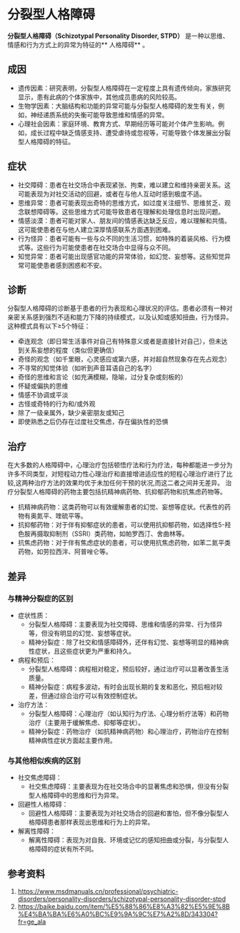 # 分裂型人格障碍

**分裂型人格障碍（Schizotypal Personality Disorder, STPD）** 是一种以思维、情感和行为方式上的异常为特征的** 人格障碍** 。

## 成因

* 遗传因素：研究表明，分裂型人格障碍在一定程度上具有遗传倾向，家族研究显示，患有此病的个体家族中，其他成员患病的风险较高。
* 生物学因素：大脑结构和功能的异常可能与分裂型人格障碍的发生有关，例如，神经递质系统的失衡可能导致思维和情感的异常。
* 心理社会因素：家庭环境、教育方式、早期经历等可能对个体产生影响。例如，成长过程中缺乏情感支持、遭受虐待或忽视等，可能导致个体发展出分裂型人格障碍的特征。

## 症状

* 社交障碍：患者在社交场合中表现紧张、拘束，难以建立和维持亲密关系。这可能表现为对社交活动的回避，或者在与他人互动时感到极度不适。
* 思维异常：患者可能表现出奇特的思维方式，如过度关注细节、思维贫乏、观念联想障碍等。这些思维方式可能导致患者在理解和处理信息时出现问题。
* 情感淡漠：患者可能对家人、朋友间的情感表达缺乏反应，难以理解和共情。这可能使患者在与他人建立深厚情感联系方面遇到困难。
* 行为怪异：患者可能有一些与众不同的生活习惯，如特殊的着装风格、行为模式等。这些行为可能使患者在社交场合中显得与众不同。
* 知觉异常：患者可能出现感官功能的异常体验，如幻觉、妄想等。这些知觉异常可能使患者感到困惑和不安。

## 诊断

分裂型人格障碍的诊断基于患者的行为表现和心理状况的评估。患者必须有一种对亲密关系感到强烈不适和能力下降的持续模式，以及认知或感知扭曲，行为怪异。这种模式具有以下≥5个特征：
* 牵连观念（即日常生活事件对自己有特殊意义或者是直接针对自己），但未达到关系妄想的程度（类似但更确信）
* 奇怪的观念（如千里眼，心灵感应或第六感，并对超自然现象存在先占观念）
* 不寻常的知觉体验（如听到声音耳语自己的名字）
* 奇怪的思维和言论（如充满模糊，隐喻，过分复杂或刻板的）
* 怀疑或偏执的思维
* 情感不协调或平淡
* 古怪或奇特的行为和/或外观
* 除了一级亲属外，缺少亲密朋友或知己
* 即使熟悉之后仍存在过度社交焦虑，存在偏执性的恐惧

## 治疗

在大多数的人格障碍中，心理治疗包括顿悟疗法和行为疗法，每种都能进一步分为许多不同类型，对短程动力性心理治疗和直接增进适应性的短程心理治疗进行了比较,这两种治疗方法的效果均优于未加任何干预的状况,而这二者之间并无差异。
治疗分裂型人格障碍的药物主要包括抗精神病药物、抗抑郁药物和抗焦虑药物等。

* 抗精神病药物：这类药物可以有效缓解患者的幻觉、妄想等症状。代表性的药物有奥氮平、喹硫平等。
* 抗抑郁药物：对于伴有抑郁症状的患者，可以使用抗抑郁药物，如选择性5-羟色胺再摄取抑制剂（SSRI）类药物，如帕罗西汀、舍曲林等。
* 抗焦虑药物：对于伴有焦虑症状的患者，可以使用抗焦虑药物，如苯二氮平类药物，如劳拉西泮、阿普唑仑等。

## 差异

### 与精神分裂症的区别

* 症状性质：
   - 分裂型人格障碍：主要表现为社交障碍、思维和情感的异常、行为怪异等，但没有明显的幻觉、妄想等症状。
   - 精神分裂症：除了社交和情感障碍外，还伴有幻觉、妄想等明显的精神病性症状，且这些症状更为严重和持久。
* 病程和预后：
   - 分裂型人格障碍：病程相对稳定，预后较好，通过治疗可以显著改善生活质量。
   - 精神分裂症：病程多波动，有时会出现长期的复发和恶化，预后相对较差，但通过综合治疗可以有效控制症状。
* 治疗方法：
   - 分裂型人格障碍：心理治疗（如认知行为疗法、心理分析疗法等）和药物治疗（主要用于缓解焦虑、抑郁等症状）。
   - 精神分裂症：药物治疗（如抗精神病药物）和心理治疗，药物治疗在控制精神病性症状方面起主要作用。

### 与其他相似疾病的区别

* 社交焦虑障碍：
   - 社交焦虑障碍：主要表现为在社交场合中的显著焦虑和恐惧，但没有分裂型人格障碍中的思维和行为异常。
* 回避性人格障碍：
   - 回避性人格障碍：主要表现为对社交场合的回避和害怕，但不像分裂型人格障碍患者那样表现出思维和行为上的异常。
* 解离性障碍：
   - 解离性障碍：表现为对自我、环境或记忆的感知扭曲或分裂，与分裂型人格障碍的症状有所不同。

## 参考资料

1. https://www.msdmanuals.cn/professional/psychiatric-disorders/personality-disorders/schizotypal-personality-disorder-stpd
2. https://baike.baidu.com/item/%E5%88%86%E8%A3%82%E5%9E%8B%E4%BA%BA%E6%A0%BC%E9%9A%9C%E7%A2%8D/343304?fr=ge_ala
